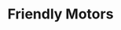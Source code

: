 ---
title: "Friendly Motors"
url: /mysuru/friendly-motors-new-kantharaje-urs-road/
shop: Autohaus
---